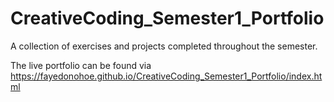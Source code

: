 # CreativeCoding_Semester1_Portfolio
A collection of exercises and projects completed throughout the semester.

The live portfolio can be found via
https://fayedonohoe.github.io/CreativeCoding_Semester1_Portfolio/index.html
